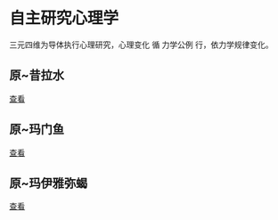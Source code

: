 # 自主研究心理学
三元四维为导体执行心理研究，心理变化 循 力学公例 行，依力学规律变化。




## 原~昔拉水
[查看](https://github.com/txsrht886/Water-bottle)

## 原~玛门鱼
[查看](https://github.com/txsrht886/Pisces)
## 原~玛伊雅弥蝎
[查看](https)
